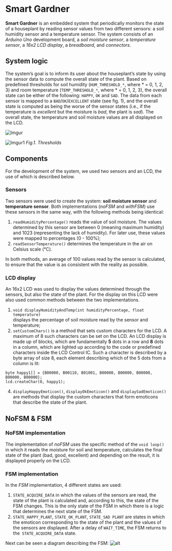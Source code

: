 ﻿# Smart Gardner
**Smart Gardner**  is an embedded system that periodically monitors the state of a houseplant by reading sensor values from two different sensors: a soil humidity sensor and a temperature sensor. The system consists of an *Arduino Uno* development board, a *soil moisture sensor*, a *temperature sensor*, a *16x2 LCD display*, a *breadboard*, and *connectors*.

## System logic
The system’s goal is to inform its user about the houseplant’s state by using the sensor data to compute the overall state of the plant. Based on predefined thresholds for soil humidity (`HUM_THRESHOLD_*`, where * = 0, 1, 2, 3) and room temperature (`TEMP_THRESHOLD_*`, where * = 0, 1, 2, 3), the overall state can be either of the following: `HAPPY`, `OK` and `SAD`. The data from each sensor is mapped to a `BAD`/`OK`/`EXCELLENT` state (see fig. 1), and the overall state is computed as being the worse of the sensor states (i.e., if the temperature is *excellent* but the moisture is *bad*, the plant is *sad*). The overall state, the temperature and soil moisture values are all displayed on the LCD.

![Imgur](https://imgur.com/cL6CU3U.png)

![Imgur1](https://imgur.com/oSPBMGF.png)
*Fig.1. Thresholds*

## Components
For the development of the system, we used two sensors and an LCD, the use of which is described below.

### Sensors
Two sensors were used to create the system: **soil moisture sensor** and **temperature sensor**. Both implementations (*noFSM* and *withFSM*) use these sensors in the same way, with the following methods being identical:
1. `readHumidityPercentage()` reads the value of soil moisture. The values ​​determined by this sensor are between 0 (meaning maximum humidity) and 1023 (representing the lack of humidity). For later use, these values ​​were mapped to percentages (0 - 100%);
3.  `readSensorTemperature()` determines the temperature in the air on Celsius scale (°C).

In both methods, an average of 100 values ​​read by the sensor is calculated, to ensure that the value is as consistent with the reality as possible.

### LCD display
An 16x2 LCD was used to display the values ​​determined through the sensors, but also the state of the plant. For the display on this LCD were also used common methods between the two implementations.
1. `void displayHumidityAndTemp(int humidityPercentage, float temperature)`   
displays the percentage of soil moisture read by the sensor and temperature;
2. `setCustomChars()` is a method that sets custom characters for the LCD. A maximum of 8 such characters can be set on the LCD. An LCD display is made up of blocks, which are fundamentally **5** dots in a row and **8** dots in a column, which are lighted up according to the code or predefined characters inside the LCD Control IC. Such a character is described by a byte array of size 8, each element describing which of the 5 dots from a column is lit:
```
byte happy1[] = {B00000, B00110, B01001, B00000, B00000, B00000, B00000, B00000};
lcd.createChar(0, happy1);
```
4. `displayHappyEmoticon()`, `displayOkEmoticon()` and `displaySadEmoticon()` are methods that display the custom characters that form emoticons that describe the state of the plant.

## NoFSM & FSM
### NoFSM implementation
The implementation of _noFSM_ uses the specific method of the `void loop()` in which it reads the moisture for soil and temperature, calculates the final state of the plant (bad, good, excellent) and depending on the result, it is displayed properly on the LCD.
### FSM implementation
  
In the _FSM_ implementation, 4 different states are used:
1. `STATE_ACQUIRE_DATA` in which the values ​​of the sensors are read, the state of the plant is calculated and, according to this, the state of the FSM changes. This is the only state of the FSM in which there is a logic that determines the next state of the FSM.
2. `STATE_HAPPY_PLANT`, `STATE_OK_PLANT`, `STATE_SAD PLANT` are states in which the emoticon corresponding to the state of the plant and the values ​​of the sensors are displayed. After a delay of `WAIT_TIME`, the FSM returns to the` STATE_ACQUIRE_DATA` state.

Next can be seen a diagram describing the FSM:
![alt ](https://imgur.com/rIVqyE8.png)











